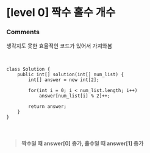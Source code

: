 # [level 0] 짝수 홀수 개수

### Comments
생각지도 못한 효율적인 코드가 있어서 가져와봄

<br>

```
class Solution {
    public int[] solution(int[] num_list) {
        int[] answer = new int[2];

        for(int i = 0; i < num_list.length; i++)
            answer[num_list[i] % 2]++;

        return answer;
    }
}
```

<br>

>#### 짝수일 때 answer[0] 증가, 홀수일 때 answer[1] 증가
